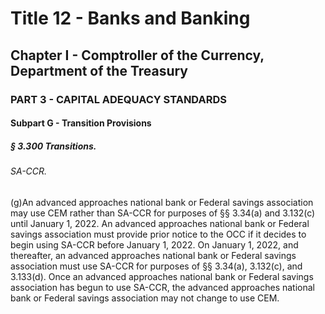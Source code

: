 
# Title 12 - Banks and Banking
## Chapter I - Comptroller of the Currency, Department of the Treasury
### PART 3 - CAPITAL ADEQUACY STANDARDS
#### Subpart G - Transition Provisions
##### § 3.300 Transitions.
###### SA-CCR.

(g)An advanced approaches national bank or Federal savings association may use CEM rather than SA-CCR for purposes of §§ 3.34(a) and 3.132(c) until January 1, 2022. An advanced approaches national bank or Federal savings association must provide prior notice to the OCC if it decides to begin using SA-CCR before January 1, 2022. On January 1, 2022, and thereafter, an advanced approaches national bank or Federal savings association must use SA-CCR for purposes of §§ 3.34(a), 3.132(c), and 3.133(d). Once an advanced approaches national bank or Federal savings association has begun to use SA-CCR, the advanced approaches national bank or Federal savings association may not change to use CEM.
